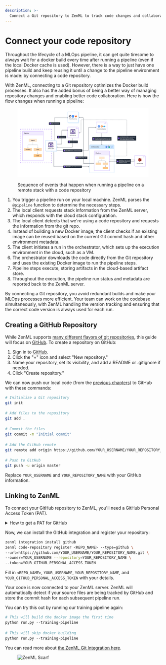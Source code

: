 ```yaml
---
description: >-
  Connect a Git repository to ZenML to track code changes and collaborate on MLOps projects.
---
```


# Connect your code repository

Throughout the lifecycle of a MLOps pipeline, it can get quite tiresome to always wait for a docker build every time after running a pipeline (even if the local Docker cache is used). However, there is a way to just have one pipeline build and keep reusing it until a change to the pipeline environment is made: by connecting a code repository.

With ZenML, connecting to a Git repository optimizes the Docker build processes. It also has the added bonus of being a better way of managing repository changes and enabling better code collaboration. Here is how the flow changes when running a pipeline:

<figure><img src="../../.gitbook/assets/run_with_repository.png" alt=""><figcaption><p>Sequence of events that happen when running a pipeline on a remote stack with a code repository</p></figcaption></figure>

1. You trigger a pipeline run on your local machine. ZenML parses the `@pipeline` function to determine the necessary steps.
2. The local client requests stack information from the ZenML server, which responds with the cloud stack configuration.
3. The local client detects that we're using a code repository and requests the information from the git repo.
4. Instead of building a new Docker image, the client checks if an existing image can be reused based on the current Git commit hash and other environment metadata.
5. The client initiates a run in the orchestrator, which sets up the execution environment in the cloud, such as a VM.
6. The orchestrator downloads the code directly from the Git repository and uses the existing Docker image to run the pipeline steps.
7. Pipeline steps execute, storing artifacts in the cloud-based artifact store.
8. Throughout the execution, the pipeline run status and metadata are reported back to the ZenML server.

By connecting a Git repository, you avoid redundant builds and make your MLOps processes more efficient. Your team can work on the codebase simultaneously, with ZenML handling the version tracking and ensuring that the correct code version is always used for each run.

## Creating a GitHub Repository

While ZenML supports [many different flavors of git repositories](../advanced-guide/infrastructure-management/connect-your-git-repository.md), this guide will focus on [GitHub](https://github.com). To create a repository on GitHub:

1. Sign in to [GitHub](https://github.com/).
2. Click the "+" icon and select "New repository."
3. Name your repository, set its visibility, and add a README or .gitignore if needed.
4. Click "Create repository."

We can now push our local code (from the [previous chapters](understand-stacks.md#run-a-pipeline-on-the-new-local-stack)) to GitHub with these commands:

```sh
# Initialize a Git repository
git init

# Add files to the repository
git add .

# Commit the files
git commit -m "Initial commit"

# Add the GitHub remote
git remote add origin https://github.com/YOUR_USERNAME/YOUR_REPOSITORY_NAME.git

# Push to GitHub
git push -u origin master
```

Replace `YOUR_USERNAME` and `YOUR_REPOSITORY_NAME` with your GitHub information.

## Linking to ZenML

To connect your GitHub repository to ZenML, you'll need a GitHub Personal Access Token (PAT). 

<details>

<summary>How to get a PAT for GitHub</summary>

1. Go to your GitHub account settings and click on [Developer settings](https://github.com/settings/tokens?type=beta).
2. Select "Personal access tokens" and click on "Generate new token".
3.  Give your token a name and a description.

    ![](../../.gitbook/assets/github-fine-grained-token-name.png)
4.  We recommend selecting the specific repository and then giving `contents` read-only access.

    ![](../../.gitbook/assets/github-token-set-permissions.png)

    ![](../../.gitbook/assets/github-token-permissions-overview.png)
5.  Click on "Generate token" and copy the token to a safe place.

    ![](../../.gitbook/assets/copy-github-fine-grained-token.png)

</details>

Now, we can install the GitHub integration and register your repository:

```sh
zenml integration install github
zenml code-repository register <REPO_NAME> --type=github \
--url=https://github.com/YOUR_USERNAME/YOUR_REPOSITORY_NAME.git \
--owner=YOUR_USERNAME --repository=YOUR_REPOSITORY_NAME \
--token=YOUR_GITHUB_PERSONAL_ACCESS_TOKEN
```

Fill in `<REPO_NAME>`, `YOUR_USERNAME`, `YOUR_REPOSITORY_NAME`, and `YOUR_GITHUB_PERSONAL_ACCESS_TOKEN` with your details.

Your code is now connected to your ZenML server. ZenML will automatically detect if your source files are being tracked by GitHub and store the commit hash for each subsequent pipeline run.

You can try this out by running our training pipeline again:

```python
# This will build the docker image the first time
python run.py --training-pipeline

# This will skip docker building
python run.py --training-pipeline
```

You can read more about [the ZenML Git Integration here](../advanced-guide/infrastructure-management/connect-your-git-repository.md).

<!-- For scarf -->
<figure><img alt="ZenML Scarf" referrerpolicy="no-referrer-when-downgrade" src="https://static.scarf.sh/a.png?x-pxid=f0b4f458-0a54-4fcd-aa95-d5ee424815bc" /></figure>